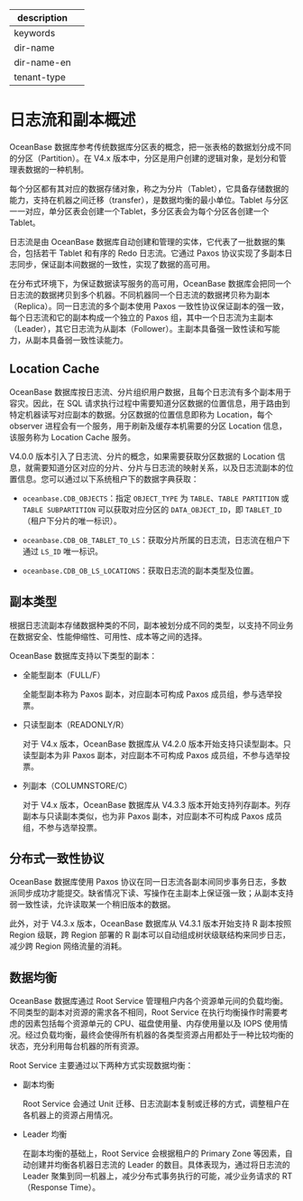 |description||
|---|---|
|keywords||
|dir-name||
|dir-name-en||
|tenant-type||

# 日志流和副本概述

OceanBase 数据库参考传统数据库分区表的概念，把一张表格的数据划分成不同的分区（Partition）。在 V4.x 版本中，分区是用户创建的逻辑对象，是划分和管理表数据的一种机制。

每个分区都有其对应的数据存储对象，称之为分片（Tablet），它具备存储数据的能力，支持在机器之间迁移（transfer），是数据均衡的最小单位。Tablet 与分区一一对应，单分区表会创建一个Tablet，多分区表会为每个分区各创建一个 Tablet。

日志流是由 OceanBase 数据库自动创建和管理的实体，它代表了一批数据的集合，包括若干 Tablet 和有序的 Redo 日志流。它通过 Paxos 协议实现了多副本日志同步，保证副本间数据的一致性，实现了数据的高可用。

在分布式环境下，为保证数据读写服务的高可用，OceanBase 数据库会把同一个日志流的数据拷贝到多个机器。不同机器同一个日志流的数据拷贝称为副本（Replica）。同一日志流的多个副本使用 Paxos 一致性协议保证副本的强一致，每个日志流和它的副本构成一个独立的 Paxos 组，其中一个日志流为主副本（Leader），其它日志流为从副本（Follower）。主副本具备强一致性读和写能力，从副本具备弱一致性读能力。

## Location Cache

OceanBase 数据库按日志流、分片组织用户数据，且每个日志流有多个副本用于容灾。因此，在 SQL 请求执行过程中需要知道分区数据的位置信息，用于路由到特定机器读写对应副本的数据。分区数据的位置信息即称为 Location，每个 observer 进程会有一个服务，用于刷新及缓存本机需要的分区 Location 信息，该服务称为 Location Cache 服务。

V4.0.0 版本引入了日志流、分片的概念，如果需要获取分区数据的 Location 信息，就需要知道分区对应的分片、分片与日志流的映射关系，以及日志流副本的位置信息。您可以通过以下系统租户下的数据字典获取：

* `oceanbase.CDB_OBJECTS`：指定 `OBJECT_TYPE` 为 `TABLE`、`TABLE PARTITION` 或 `TABLE SUBPARTITION` 可以获取对应分区的 `DATA_OBJECT_ID`，即 `TABLET_ID`（租户下分片的唯一标识）。

* `oceanbase.CDB_OB_TABLET_TO_LS`：获取分片所属的日志流，日志流在租户下通过 `LS_ID` 唯一标识。

* `oceanbase.CDB_OB_LS_LOCATIONS`：获取日志流的副本类型及位置。

## 副本类型

根据日志流副本存储数据种类的不同，副本被划分成不同的类型，以支持不同业务在数据安全、性能伸缩性、可用性、成本等之间的选择。

OceanBase 数据库支持以下类型的副本：

* 全能型副本（FULL/F） 

  全能型副本称为 Paxos 副本，对应副本可构成 Paxos 成员组，参与选举投票。

* 只读型副本（READONLY/R）

  对于 V4.x 版本，OceanBase 数据库从 V4.2.0 版本开始支持只读型副本。只读型副本为非 Paxos 副本，对应副本不可构成 Paxos 成员组，不参与选举投票。

* 列副本（COLUMNSTORE/C）

  对于 V4.x 版本，OceanBase 数据库从 V4.3.3 版本开始支持列存副本。列存副本与只读副本类似，也为非 Paxos 副本，对应副本不可构成 Paxos 成员组，不参与选举投票。

## 分布式一致性协议

OceanBase 数据库使用 Paxos 协议在同一日志流各副本间同步事务日志，多数派同步成功才能提交。缺省情况下读、写操作在主副本上保证强一致；从副本支持弱一致性读，允许读取某一个稍旧版本的数据。

此外，对于 V4.3.x 版本，OceanBase 数据库从 V4.3.1 版本开始支持 R 副本按照 Region 级联，跨 Region 部署的 R 副本可以自动组成树状级联结构来同步日志，减少跨 Region 网络流量的消耗。

## 数据均衡

OceanBase 数据库通过 Root Service 管理租户内各个资源单元间的负载均衡。不同类型的副本对资源的需求各不相同，Root Service 在执行均衡操作时需要考虑的因素包括每个资源单元的 CPU、磁盘使用量、内存使用量以及 IOPS 使用情况。经过负载均衡，最终会使得所有机器的各类型资源占用都处于一种比较均衡的状态，充分利用每台机器的所有资源。

Root Service 主要通过以下两种方式实现数据均衡：

* 副本均衡

  Root Service 会通过 Unit 迁移、日志流副本复制或迁移的方式，调整租户在各机器上的资源占用情况。
  
* Leader 均衡

  在副本均衡的基础上，Root Service 会根据租户的 Primary Zone 等因素，自动创建并均衡各机器日志流的 Leader 的数目。具体表现为，通过将日志流的 Leader 聚集到同一机器上，减少分布式事务执行的可能，减少业务请求的 RT（Response Time）。
  